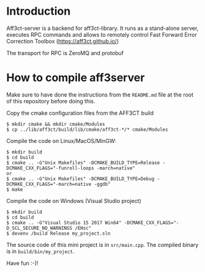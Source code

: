 # Introduction

Aff3ct-server is a backend for aff3ct-library. It runs as a stand-alone server, 
executes RPC commands and allows to remotely control Fast Forward Error 
Correction Toolbox (https://aff3ct.github.io/)

The transport for RPC is ZeroMQ and protobuf

# How to compile aff3server

Make sure to have done the instructions from the `README.md` file at the root of this repository before doing this.

Copy the cmake configuration files from the AFF3CT build

	$ mkdir cmake && mkdir cmake/Modules
	$ cp ../lib/aff3ct/build/lib/cmake/aff3ct-*/* cmake/Modules

Compile the code on Linux/MacOS/MinGW:

	$ mkdir build
	$ cd build
	$ cmake .. -G"Unix Makefiles" -DCMAKE_BUILD_TYPE=Release -DCMAKE_CXX_FLAGS="-funroll-loops -march=native"
    or 
    $ cmake .. -G"Unix Makefiles" -DCMAKE_BUILD_TYPE=Debug -DCMAKE_CXX_FLAGS="-march=native -ggdb"
	$ make

Compile the code on Windows (Visual Studio project)

	$ mkdir build
	$ cd build
	$ cmake .. -G"Visual Studio 15 2017 Win64" -DCMAKE_CXX_FLAGS="-D_SCL_SECURE_NO_WARNINGS /EHsc"
	$ devenv /build Release my_project.sln

The source code of this mini project is in `src/main.cpp`.
The compiled binary is in `build/bin/my_project`.

Have fun :-)!
